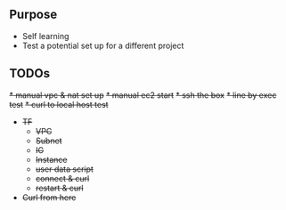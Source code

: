 ## Purpose
* Self learning
* Test a potential set up for a different project

## TODOs
~~* manual vpc & nat set up~~
~~* manual ec2 start~~
~~* ssh the box~~
~~* line by exec test~~
~~* curl to local host test~~
* ~~TF~~
  * ~~VPC~~
  * ~~Subnet~~
  * ~~IG~~
  * ~~Instance~~
  * ~~user data script~~
  * ~~connect & curl~~
  * ~~restart & curl~~
* ~~Curl from here~~

